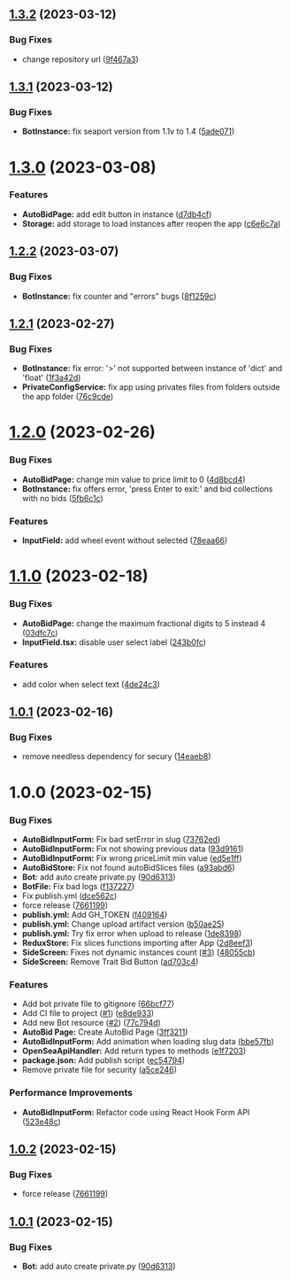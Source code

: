 ## [1.3.2](https://github.com/AlphaToolsBot/alphatools/compare/v1.3.1...v1.3.2) (2023-03-12)


### Bug Fixes

* change repository url ([9f467a3](https://github.com/AlphaToolsBot/alphatools/commit/9f467a3e435b98991547fa947af4c27104c9912d))

## [1.3.1](https://github.com/albertalef/alphatools/compare/v1.3.0...v1.3.1) (2023-03-12)


### Bug Fixes

* **BotInstance:** fix seaport version from 1.1v to 1.4 ([5ade071](https://github.com/albertalef/alphatools/commit/5ade071de989b261bbe77dea32fa2f7387e1e861))

# [1.3.0](https://github.com/albertalef/alphatools/compare/v1.2.2...v1.3.0) (2023-03-08)


### Features

* **AutoBidPage:** add edit button in instance ([d7db4cf](https://github.com/albertalef/alphatools/commit/d7db4cfa04dee70327903eb11aefee2318103bb3))
* **Storage:** add storage to load instances after reopen the app ([c6e6c7a](https://github.com/albertalef/alphatools/commit/c6e6c7a09be4b791f95009023ed5bc71b178c3bf))

## [1.2.2](https://github.com/albertalef/alphatools/compare/v1.2.1...v1.2.2) (2023-03-07)


### Bug Fixes

* **BotInstance:** fix counter and "errors" bugs ([8f1259c](https://github.com/albertalef/alphatools/commit/8f1259c5dca890674d8682bd09f98d6f2371a15a))

## [1.2.1](https://github.com/albertalef/alphatools/compare/v1.2.0...v1.2.1) (2023-02-27)


### Bug Fixes

* **BotInstance:** fix error: '>' not supported between instance of 'dict' and 'float' ([1f3a42d](https://github.com/albertalef/alphatools/commit/1f3a42d10ec3f74bd59ae58655118e533ca0ce0e))
* **PrivateConfigService:** fix app using privates files from folders outside the app folder ([76c9cde](https://github.com/albertalef/alphatools/commit/76c9cdea1ff1a294196b8ecc737fcde19e9ef3a9))

# [1.2.0](https://github.com/albertalef/alphatools/compare/v1.1.0...v1.2.0) (2023-02-26)


### Bug Fixes

* **AutoBidPage:** change min value to price limit to 0 ([4d8bcd4](https://github.com/albertalef/alphatools/commit/4d8bcd407ed8ed452ed2afa47e8ab60160bbb7a3))
* **BotInstance:** fix offers error, 'press Enter to exit:' and bid collections with no bids ([5fb6c1c](https://github.com/albertalef/alphatools/commit/5fb6c1c426b586feb151227f4cbadc9d58b335cb))


### Features

* **InputField:** add wheel event without selected ([78eaa66](https://github.com/albertalef/alphatools/commit/78eaa66d59cb552c480bd5bd03fe86f78ecdda28))

# [1.1.0](https://github.com/albertalef/alphatools/compare/v1.0.1...v1.1.0) (2023-02-18)


### Bug Fixes

* **AutoBidPage:** change the maximum fractional digits to 5 instead 4 ([03dfc7c](https://github.com/albertalef/alphatools/commit/03dfc7c2899161d02b7c888d32b88a6195fe3416))
* **InputField.tsx:** disable user select label ([243b0fc](https://github.com/albertalef/alphatools/commit/243b0fc514ca79098842379ca057f1dfb4553687))


### Features

* add color when select text ([4de24c3](https://github.com/albertalef/alphatools/commit/4de24c37f406f3a1aa529b4cf11195f79814fef8))

## [1.0.1](https://github.com/albertalef/alphatools/compare/v1.0.0...v1.0.1) (2023-02-16)


### Bug Fixes

* remove needless dependency for secury ([14eaeb8](https://github.com/albertalef/alphatools/commit/14eaeb8f4aceb76b124b247841a761bfa0160918))

# 1.0.0 (2023-02-15)


### Bug Fixes

* **AutoBidInputForm:** Fix bad setError in slug ([73762ed](https://github.com/albertalef/alphatools/commit/73762ed1ef10ab77a4ae36c8eee3871a130b2f30))
* **AutoBidInputForm:** Fix not showing previous data ([93d9161](https://github.com/albertalef/alphatools/commit/93d9161d22c057a75320b9ee8fae9765e8f3a094))
* **AutoBidInputForm:** Fix wrong priceLimit min value ([ed5e1ff](https://github.com/albertalef/alphatools/commit/ed5e1ff1e17a1b2bf6eed134211b0990c5d65aa7))
* **AutoBidStore:** Fix not found autoBidSlices files ([a93abd6](https://github.com/albertalef/alphatools/commit/a93abd659f522aa5145db49f57d6152d46945694))
* **Bot:** add auto create private.py ([90d6313](https://github.com/albertalef/alphatools/commit/90d6313f60bd9b211d551bc1627c66d744851573))
* **BotFile:** Fix bad logs ([f137227](https://github.com/albertalef/alphatools/commit/f13722717a956664ed7c701256dd2abb063fc523))
* Fix publish.yml ([dce562c](https://github.com/albertalef/alphatools/commit/dce562c82768a9d7421dfdcfcbee65442d2bced4))
* force release ([7661199](https://github.com/albertalef/alphatools/commit/7661199308b47442cd461d75f20ccda5f97359a7))
* **publish.yml:** Add GH_TOKEN ([f409164](https://github.com/albertalef/alphatools/commit/f409164cb27bd996c650e584c0b2a39b6fe9d1a2))
* **publish.yml:** Change upload artifact version ([b50ae25](https://github.com/albertalef/alphatools/commit/b50ae2565662323163eb7929b41c387d85ed053d))
* **publish.yml:** Try fix error when upload to release ([1de8398](https://github.com/albertalef/alphatools/commit/1de8398bff403bb08f1bcbc186ece742b332fa75))
* **ReduxStore:** Fix slices functions importing after App ([2d8eef3](https://github.com/albertalef/alphatools/commit/2d8eef32ca29e79e427e786e8fa4a5e1e92a011a))
* **SideScreen:** Fixes not dynamic instances count ([#3](https://github.com/albertalef/alphatools/issues/3)) ([48055cb](https://github.com/albertalef/alphatools/commit/48055cba1ff5a4e3f019ce4c064b8eb49c5d6e39))
* **SideScreen:** Remove Trait Bid Button ([ad703c4](https://github.com/albertalef/alphatools/commit/ad703c48099cc75a3f850904965fe0974b586024))


### Features

* Add bot private file to gitignore ([66bcf77](https://github.com/albertalef/alphatools/commit/66bcf77aef2832cb912160ce0649d03f79df0f20))
* Add CI file to project ([#1](https://github.com/albertalef/alphatools/issues/1)) ([e8de933](https://github.com/albertalef/alphatools/commit/e8de933e6ded3e27f2e99fb6f4798987a4cbb5cb))
* Add new Bot resource ([#2](https://github.com/albertalef/alphatools/issues/2)) ([77c794d](https://github.com/albertalef/alphatools/commit/77c794d856af5c61a4ef2732716693349e5e2520))
* **AutoBid Page:** Create AutoBid Page ([3ff3211](https://github.com/albertalef/alphatools/commit/3ff3211b9005f5742fd54102c970e08574d6d610))
* **AutoBidInputForm:** Add animation when loading slug data ([bbe57fb](https://github.com/albertalef/alphatools/commit/bbe57fb06d167c9993992a0a13ce73008b9123a6))
* **OpenSeaApiHandler:** Add return types to methods ([e1f7203](https://github.com/albertalef/alphatools/commit/e1f72034eec6a75bde5f5e1aab1c99f87dbf0acc))
* **package.json:** Add publish script ([ec54794](https://github.com/albertalef/alphatools/commit/ec547942e6e475028b6c1732b71783e844b8dd8b))
* Remove private file for security ([a5ce246](https://github.com/albertalef/alphatools/commit/a5ce246aa7ede1aff7e49e2557ee92d131365a65))


### Performance Improvements

* **AutoBidInputForm:** Refactor code using React Hook Form API ([523e48c](https://github.com/albertalef/alphatools/commit/523e48c610da39e8b07f04b61f863d5a49438a84))

## [1.0.2](https://github.com/albertalef/alphatools/compare/v1.0.1...v1.0.2) (2023-02-15)


### Bug Fixes

* force release ([7661199](https://github.com/albertalef/alphatools/commit/7661199308b47442cd461d75f20ccda5f97359a7))

## [1.0.1](https://github.com/albertalef/alphatools/compare/v1.0.0...v1.0.1) (2023-02-15)


### Bug Fixes

* **Bot:** add auto create private.py ([90d6313](https://github.com/albertalef/alphatools/commit/90d6313f60bd9b211d551bc1627c66d744851573))
